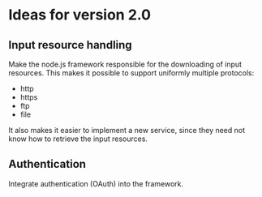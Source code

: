 # Ideas for version 2.0

## Input resource handling

Make the node.js framework responsible for the downloading of input resources.
This makes it possible to support uniformly multiple protocols:

- http
- https
- ftp
- file

It also makes it easier to implement a new service, since they need not know how to retrieve the input resources.

## Authentication
Integrate authentication (OAuth) into the framework.


